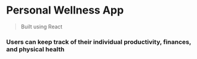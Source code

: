 # Personal Wellness App

> Built using React

### Users can keep track of their individual productivity, finances, and physical health 